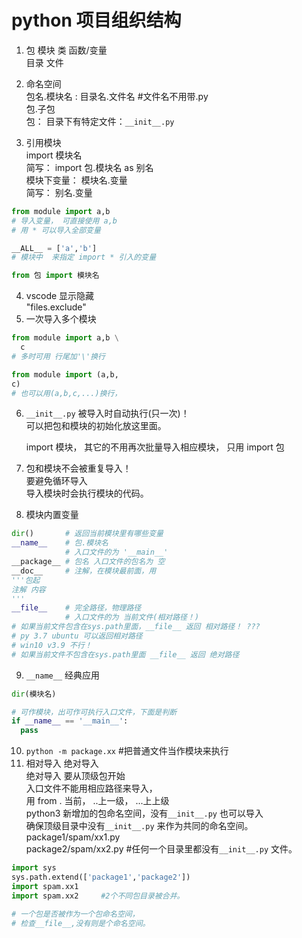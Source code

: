 # python 项目组织结构

1.  包 模块 类 函数/变量  
    目录 文件
2.  命名空间  
    包名.模块名 : 目录名.文件名 #文件名不用带.py  
    包.子包  
    包： 目录下有特定文件：`__init__.py`

3.  引用模块  
    import 模块名  
    简写： import 包.模块名 as 别名  
    模块下变量： 模块名.变量  
    简写： 别名.变量

```python
from module import a,b
# 导入变量， 可直接使用 a,b
# 用 * 可以导入全部变量

__ALL__ = ['a','b']
# 模块中  来指定 import * 引入的变量

from 包 import 模块名
```

4.  vscode 显示隐藏  
    "files.exclude"
5.  一次导入多个模块

```python
from module import a,b \
  c
# 多时可用 行尾加'\'换行

from module import (a,b,
c)
# 也可以用(a,b,c,...)换行，
```

6.  `__init__.py` 被导入时自动执行(只一次)！  
    可以把包和模块的初始化放这里面。

    import 模块， 其它的不用再次批量导入相应模块， 只用 import 包

7.  包和模块不会被重复导入！  
    要避免循环导入  
    导入模块时会执行模块的代码。

8.  模块内置变量

```python
dir()       # 返回当前模块里有哪些变量
__name__    # 包.模块名
            # 入口文件的为 '__main__'
__package__ # 包名 入口文件的包名为 空
__doc__     # 注解，在模块最前面，用
'''包起
注解 内容
'''
__file__    # 完全路径，物理路径
            # 入口文件的为 当前文件(相对路径！)
# 如果当前文件包含在sys.path里面，__file__ 返回 相对路径！ ???
# py 3.7 ubuntu 可以返回相对路径
# win10 v3.9 不行！
# 如果当前文件不包含在sys.path里面 __file__ 返回 绝对路径
```

9.  `__name__` 经典应用

```python
dir(模块名)

# 可作模块，出可作可执行入口文件，下面是判断
if __name__ == '__main__':
  pass


```

10. `python -m package.xx` #把普通文件当作模块来执行
11. 相对导入 绝对导入  
    绝对导入 要从顶级包开始  
    入口文件不能用相应路径来导入，  
    用 from
    . 当前， ..上一级， ...上上级  
    python3 新增加的包命名空间，没有`__init__.py` 也可以导入  
    确保顶级目录中没有`__init__.py` 来作为共同的命名空间。  
    package1/spam/xx1.py  
    package2/spam/xx2.py #任何一个目录里都没有`__init__.py` 文件。

```python
import sys
sys.path.extend(['package1','package2'])
import spam.xx1
import spam.xx2     #2个不同包目录被合并。

# 一个包是否被作为一个包命名空间，
# 检查__file__,没有则是个命名空间。
```
